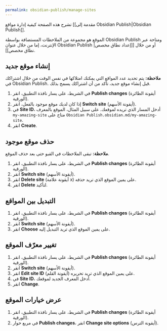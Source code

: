 ```yaml
---
permalink: obsidian-publish/manage-sites
---
```


تشرح هذه الصفحة كيفية إدارة مواقع [[مقدمة إلى Obsidian Publish|Obsidian Publish]].

الموقع هو مجموعة من الملاحظات المستضافة بواسطة Obsidian Publish ومتاحة عبر الإنترنت، إما من خلال عنوان Obsidian Publish أو من خلال [[إعداد نطاق مخصص|نطاق مخصص]].

## إنشاء موقع جديد

**ملاحظة:** يتم تحديد عدد المواقع التي يمكنك امتلاكها في نفس الوقت من خلال اشتراكك في Obsidian Publish. قبل إنشاء موقع جديد، تأكد من أن اشتراكك يسمح بذلك.

1. في الشريط، على يسار نافذة التطبيق، انقر **Publish changes** (أيقونة الطائرة الورقية).
2. إذا كان لديك موقع موجود بالفعل، انقر **Switch site** (أيقونة الأسهم).
3. في **Site ID**، أدخل المسار الذي تريده لموقعك. على سبيل المثال، الموقع بالمعرف `my-amazing-site` متاح على `Obsidian Publish.obsidian.md/my-amazing-site`.
4. انقر **Create**.

## حذف موقع موجود

**ملاحظة:** تبقى الملاحظات في القبو حتى بعد حذف الموقع.

1. في الشريط، على يسار نافذة التطبيق، انقر **Publish changes** (أيقونة الطائرة الورقية).
2. انقر **Switch site** (أيقونة الأسهم).
3. انقر **Delete site** (أيقونة علامة x) على يمين الموقع الذي تريد حذفه.
4. انقر **Delete** لتأكيد.

## التبديل بين المواقع

1. في الشريط، على يسار نافذة التطبيق، انقر **Publish changes** (أيقونة الطائرة الورقية).
2. انقر **Switch site** (أيقونة الأسهم).
3. انقر **Choose** على يمين الموقع الذي تريد التبديل إليه.

## تغيير معرّف الموقع

1. في الشريط، على يسار نافذة التطبيق، انقر **Publish changes** (أيقونة الطائرة الورقية).
2. انقر **Switch site** (أيقونة الأسهم).
3. انقر **Edit site ID** (أيقونة القلم) على يمين الموقع الذي تريد تحريره.
4. في **Site ID**، أدخل المعرف الجديد لموقعك.
5. انقر **Change**.

## عرض خيارات الموقع

1. في الشريط، على يسار نافذة التطبيق، انقر **Publish changes** (أيقونة الطائرة الورقية).
2. في مربع حوار **Publish changes**، انقر **Change site options** (أيقونة الترس).
